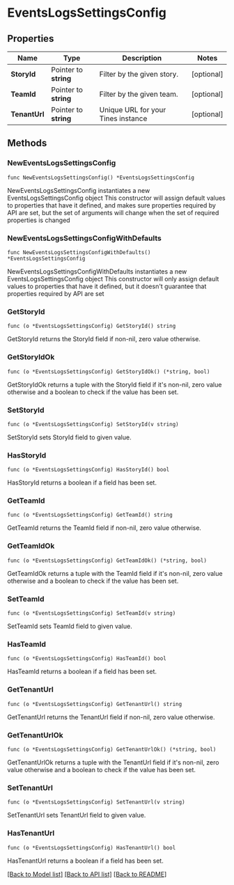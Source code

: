 # EventsLogsSettingsConfig

## Properties

Name | Type | Description | Notes
------------ | ------------- | ------------- | -------------
**StoryId** | Pointer to **string** | Filter by the given story. | [optional] 
**TeamId** | Pointer to **string** | Filter by the given team. | [optional] 
**TenantUrl** | Pointer to **string** | Unique URL for your Tines instance | [optional] 

## Methods

### NewEventsLogsSettingsConfig

`func NewEventsLogsSettingsConfig() *EventsLogsSettingsConfig`

NewEventsLogsSettingsConfig instantiates a new EventsLogsSettingsConfig object
This constructor will assign default values to properties that have it defined,
and makes sure properties required by API are set, but the set of arguments
will change when the set of required properties is changed

### NewEventsLogsSettingsConfigWithDefaults

`func NewEventsLogsSettingsConfigWithDefaults() *EventsLogsSettingsConfig`

NewEventsLogsSettingsConfigWithDefaults instantiates a new EventsLogsSettingsConfig object
This constructor will only assign default values to properties that have it defined,
but it doesn't guarantee that properties required by API are set

### GetStoryId

`func (o *EventsLogsSettingsConfig) GetStoryId() string`

GetStoryId returns the StoryId field if non-nil, zero value otherwise.

### GetStoryIdOk

`func (o *EventsLogsSettingsConfig) GetStoryIdOk() (*string, bool)`

GetStoryIdOk returns a tuple with the StoryId field if it's non-nil, zero value otherwise
and a boolean to check if the value has been set.

### SetStoryId

`func (o *EventsLogsSettingsConfig) SetStoryId(v string)`

SetStoryId sets StoryId field to given value.

### HasStoryId

`func (o *EventsLogsSettingsConfig) HasStoryId() bool`

HasStoryId returns a boolean if a field has been set.

### GetTeamId

`func (o *EventsLogsSettingsConfig) GetTeamId() string`

GetTeamId returns the TeamId field if non-nil, zero value otherwise.

### GetTeamIdOk

`func (o *EventsLogsSettingsConfig) GetTeamIdOk() (*string, bool)`

GetTeamIdOk returns a tuple with the TeamId field if it's non-nil, zero value otherwise
and a boolean to check if the value has been set.

### SetTeamId

`func (o *EventsLogsSettingsConfig) SetTeamId(v string)`

SetTeamId sets TeamId field to given value.

### HasTeamId

`func (o *EventsLogsSettingsConfig) HasTeamId() bool`

HasTeamId returns a boolean if a field has been set.

### GetTenantUrl

`func (o *EventsLogsSettingsConfig) GetTenantUrl() string`

GetTenantUrl returns the TenantUrl field if non-nil, zero value otherwise.

### GetTenantUrlOk

`func (o *EventsLogsSettingsConfig) GetTenantUrlOk() (*string, bool)`

GetTenantUrlOk returns a tuple with the TenantUrl field if it's non-nil, zero value otherwise
and a boolean to check if the value has been set.

### SetTenantUrl

`func (o *EventsLogsSettingsConfig) SetTenantUrl(v string)`

SetTenantUrl sets TenantUrl field to given value.

### HasTenantUrl

`func (o *EventsLogsSettingsConfig) HasTenantUrl() bool`

HasTenantUrl returns a boolean if a field has been set.


[[Back to Model list]](../README.md#documentation-for-models) [[Back to API list]](../README.md#documentation-for-api-endpoints) [[Back to README]](../README.md)


